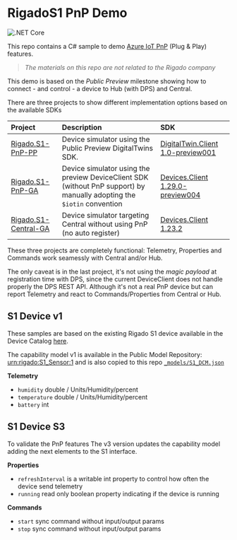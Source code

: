 # RigadoS1 PnP Demo

![.NET Core](https://github.com/ridomin/RigadoS1-PnPDemo/workflows/.NET%20Core/badge.svg)

This repo contains a C# sample to demo [Azure IoT PnP](https://docs.microsoft.com/en-us/azure/iot-pnp/overview-iot-plug-and-play) (Plug & Play) features.

>*The materials on this repo are not related to the Rigado company*

This demo is based on the *Public Preview* milestone showing how to connect - and control - a device to Hub (with DPS) and Central.

There are three projects to show different implementation options based on the available SDKs


|Project|Description|SDK|
|:------|:----------|:--|
|[Rigado.S1-PnP-PP](Rigado.S1-PnP-PP)|Device simulator using the Public Preview DigitalTwins SDK.|[DigitalTwin.Client 1.0-preview001](https://www.nuget.org/packages/Microsoft.Azure.Devices.DigitalTwin.Client/1.0.0-preview-001)|
|[Rigado.S1-PnP-GA](Rigado.S1-Central-GA)|Device simulator using the preview DeviceClient SDK (without PnP support) by manually adopting the `$iotin` convention|[Devices.Client 1.29.0-preview004](https://www.nuget.org/packages/Microsoft.Azure.Devices.Client/1.29.0-preview-004)|
|[Rigado.S1-Central-GA](Rigado.S1-Central-GA)|Device simulator targeting Central without using PnP (no auto register)|[Devices.Client 1.23.2](https://www.nuget.org/packages/Microsoft.Azure.Devices.Client/1.23.2)

These three projects are completely functional: Telemetry, Properties and Commands work seamessly with Central and/or Hub. 

The only caveat is in the last project, it's not using the *magic payload* at registration time with DPS, since the current DeviceClient does not handle properly the DPS REST API. Although it's not a real PnP device but can report Telemetry and react to Commands/Properties from Central or Hub.


## S1 Device v1

These samples are based on the existing Rigado S1 device available in the Device Catalog [here](https://catalog.azureiotsolutions.com/details?title=S1-Sensor&source=all-devices-page&deviceId=e88f15ce-226f-4817-b0e0-712498b015da).

The capability model v1 is available in the Public Model Repository: [urn:rigado:S1_Sensor:1](https://repo.azureiotrepository.com/models/urn:rigado:S1_Sensor:1?api-version=2019-07-01-preview&expand=true) and is also copied to this repo [`_models/S1_DCM.json`](_models/S1_DCM.json)

**Telemetry**
- `humidity` double / Units/Humidity/percent
- `temperature` double / Units/Humidity/percent
- `battery` int 

## S1 Device S3

To validate the PnP features The v3 version updates the capability model  adding the next elements to the S1 interface.

**Properties**
- `refreshInterval` is a writable int property to control how often the device send telemetry
- `running` read only boolean property indicating if the device is running

**Commands**
- `start` sync command without input/output params
- `stop` sync command without input/output params


